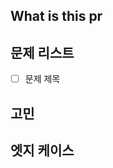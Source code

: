 <!--
**사전 작업**
- Assignees self 지정
- Labels 지정
- Milestone 지정
-->

<!--
**주의 사항**
1. 고민 또는 엣지 케이스에 대해 설명할 때에는 Header3 (###) 속성으로 문제 링크를 첨부한다.
2. 고민 또는 엣지 케이스는 작성하지 않아도 된다.
3. 문제 리스트에는 링크를 첨부하지 않아도 된다.
### [문제번호 문제제목](문제링크)
-->

## What is this pr

<!--  
- 관련된 issue -> #2
- 참고 링크 or 정리 링크 -> [제목](url)
-->

## 문제 리스트

- [ ] 문제 제목

## 고민 <!--Optional-->
<!-- 코드 리뷰에서 중점적으로 볼 내용-->
<!-- 이해 못할 거 같은 문제 설명-->

## 엣지 케이스 <!-- Optional-->
